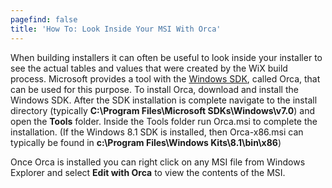 ```yaml
---
pagefind: false
title: 'How To: Look Inside Your MSI With Orca'
---
```


When building installers it can often be useful to look inside your installer to see the actual tables and values that were created by the WiX build process. Microsoft provides a tool with the <a href="https://developer.microsoft.com/en-us/windows/downloads/windows-sdk/" target="_blank">Windows SDK</a>, called Orca, that can be used for this purpose. To install Orca, download and install the Windows SDK. After the SDK installation is complete navigate to the install directory (typically **C:\Program Files\Microsoft SDKs\Windows\v7.0**) and open the **Tools** folder. Inside the Tools folder run Orca.msi to complete the installation. (If the Windows 8.1 SDK is installed, then Orca-x86.msi can typically be found in **c:\Program Files\Windows Kits\8.1\bin\x86**)

Once Orca is installed you can right click on any MSI file from Windows Explorer and select **Edit with Orca** to view the contents of the MSI.
